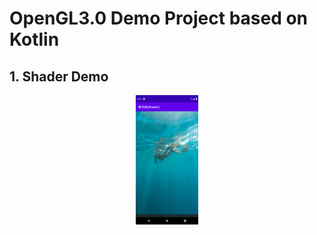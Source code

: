# OpenGL3.0 Demo Project based on Kotlin

##  1. Shader Demo
<center>

<div align="center">
    <img src="md_assets/shader.png" width="20%">
</div>


</center>